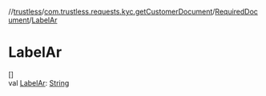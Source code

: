 //[trustless](../../../index.md)/[com.trustless.requests.kyc.getCustomerDocument](../index.md)/[RequiredDocument](index.md)/[LabelAr](-label-ar.md)

# LabelAr

[]\
val [LabelAr](-label-ar.md): [String](https://kotlinlang.org/api/latest/jvm/stdlib/kotlin/-string/index.html)
